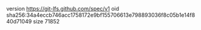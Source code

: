 version https://git-lfs.github.com/spec/v1
oid sha256:34a4eccb746acc1758172e9bf155706613e798893036f8c05b1e14f840d71049
size 71852
